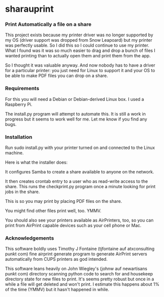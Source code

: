# sharauprint

### Print Automatically a file on a share

This project exists because my printer driver was no 
longer supported by my OS (driver support was dropped
from Snow Leapoard) but my printer was perfectly
usable. So I did this so I could continue to use my
printer. What I found was it was so much easier to
drag and drop a bunch of files I wanted printing than
to actually open them and print them from the app.

So I thought it was valuable anyway. And now nobody
has to have a driver for a particular printer: you
just need for Linux to support it and your OS to be
able to make PDF files you can drop on a share.

### Requirements
 
For this you will need a Debian or Debian-derived Linux 
box. I used a Raspberry Pi.

The install.py program will attempt to automate this. It
is still a work in progress but it seems to work well for
me. Let me know if you find any bugs.

### Installation

Run sudo install.py with your printer turned on and 
connected to the Linux machine.

Here is what the installer does:

It configures Samba to create a share available to 
anyone on the network.  

It then creates crontab entry to a user 
who as read-write access to the share. This
runs the checkprint.py program once a minute looking
for print jobs in the share.

This is so you may print by placing PDF files on 
the share.

You might find other files print well, too. YMMV.

You should also see your printers available as
AirPrinters, too, so you can print from AirPrint
capable devices such as your cell phone or Mac.

### Acknowledgements

This software boldly uses Timothy J Fontaine 
(tjfontaine 
auf atxconsulting punkt com) fine airprint
generate program to generate AirPrint servers
automatically from CUPS printers as god intended.

This software leans heavily on John Wiegley's (johnw auf 
newartisans punkt com) directory scanning python code to
search for and housekeep directory state for new
files to print. It's seems pretty robust but once
in a while a file will get deleted and won't print.
I estimate this happens about 1% of the time (YMMV)
but it hasn't happened in while.
